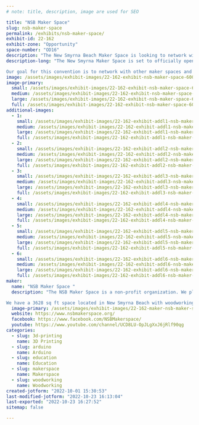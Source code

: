 ```yaml
---
# note: title, description, image are used for SEO

title: "NSB Maker Space"
slug: nsb-maker-space
permalink: /exhibits/nsb-maker-space/
exhibit-id: 22-162
exhibit-zone: "Opportunity"
space-number: "OD16"
description: "The New Smyrna Beach Maker Space is looking to network with makers and show off some of our projects"
description-long: "The New Smyrna Maker Space is set to officially open in 2023. We are a non-profit and the only maker space of its kind in Volusia County.  We would like to be able to provide a great experience and value for makers in our community. 

Our goal for this convention is to network with other maker spaces and attract members and volunteers who want to help. We will have photos of our space and examples of the workshops we have had in the past.  Our exhibit would also showcase some projects our members have made."
image: /assets/images/exhibit-images/22-162-exhibit-nsb-maker-space-600-506897650-large.jpeg
image-primary: 
  small: /assets/images/exhibit-images/22-162-exhibit-nsb-maker-space-600-506897650-small.jpeg
  medium: /assets/images/exhibit-images/22-162-exhibit-nsb-maker-space-600-506897650-medium.jpeg
  large: /assets/images/exhibit-images/22-162-exhibit-nsb-maker-space-600-506897650-large.jpeg
  full: /assets/images/exhibit-images/22-162-exhibit-nsb-maker-space-600-506897650-full.jpeg
additional-images: 
  - 1:
    small: /assets/images/exhibit-images/22-162-exhibit-addl1-nsb-maker-space-306883162-456663673162825-7684303109834641005-n-small.jpg
    medium: /assets/images/exhibit-images/22-162-exhibit-addl1-nsb-maker-space-306883162-456663673162825-7684303109834641005-n-medium.jpg
    large: /assets/images/exhibit-images/22-162-exhibit-addl1-nsb-maker-space-306883162-456663673162825-7684303109834641005-n-large.jpg
    full: /assets/images/exhibit-images/22-162-exhibit-addl1-nsb-maker-space-306883162-456663673162825-7684303109834641005-n-full.jpg
  - 2:
    small: /assets/images/exhibit-images/22-162-exhibit-addl2-nsb-maker-space-308644583-2082756568575055-1770831517235476972-n-small.jpg
    medium: /assets/images/exhibit-images/22-162-exhibit-addl2-nsb-maker-space-308644583-2082756568575055-1770831517235476972-n-medium.jpg
    large: /assets/images/exhibit-images/22-162-exhibit-addl2-nsb-maker-space-308644583-2082756568575055-1770831517235476972-n-large.jpg
    full: /assets/images/exhibit-images/22-162-exhibit-addl2-nsb-maker-space-308644583-2082756568575055-1770831517235476972-n-full.jpg
  - 3:
    small: /assets/images/exhibit-images/22-162-exhibit-addl3-nsb-maker-space-600-448150928-small.jpeg
    medium: /assets/images/exhibit-images/22-162-exhibit-addl3-nsb-maker-space-600-448150928-medium.jpeg
    large: /assets/images/exhibit-images/22-162-exhibit-addl3-nsb-maker-space-600-448150928-large.jpeg
    full: /assets/images/exhibit-images/22-162-exhibit-addl3-nsb-maker-space-600-448150928-full.jpeg
  - 4:
    small: /assets/images/exhibit-images/22-162-exhibit-addl4-nsb-maker-space-600-505835955-small.jpeg
    medium: /assets/images/exhibit-images/22-162-exhibit-addl4-nsb-maker-space-600-505835955-medium.jpeg
    large: /assets/images/exhibit-images/22-162-exhibit-addl4-nsb-maker-space-600-505835955-large.jpeg
    full: /assets/images/exhibit-images/22-162-exhibit-addl4-nsb-maker-space-600-505835955-full.jpeg
  - 5:
    small: /assets/images/exhibit-images/22-162-exhibit-addl5-nsb-maker-space-600-506048402-small.jpeg
    medium: /assets/images/exhibit-images/22-162-exhibit-addl5-nsb-maker-space-600-506048402-medium.jpeg
    large: /assets/images/exhibit-images/22-162-exhibit-addl5-nsb-maker-space-600-506048402-large.jpeg
    full: /assets/images/exhibit-images/22-162-exhibit-addl5-nsb-maker-space-600-506048402-full.jpeg
  - 6:
    small: /assets/images/exhibit-images/22-162-exhibit-addl6-nsb-maker-space-67324691-1173048382879216-4469145794858975232-n-small.jpg
    medium: /assets/images/exhibit-images/22-162-exhibit-addl6-nsb-maker-space-67324691-1173048382879216-4469145794858975232-n-medium.jpg
    large: /assets/images/exhibit-images/22-162-exhibit-addl6-nsb-maker-space-67324691-1173048382879216-4469145794858975232-n-large.jpg
    full: /assets/images/exhibit-images/22-162-exhibit-addl6-nsb-maker-space-67324691-1173048382879216-4469145794858975232-n-full.jpg
maker: 
  name: "NSB Maker Space "
  description: "The NSB Maker Space is a non-profit organization. We plan on being officially open in 2023 when the space will be available for members to use the tools and equipment and attend workshops and classes.

We have a 3628 sq ft space located in New Smyrna Beach with woodworking tools and machinery; electronic analysis, repair, and assembly stations; 3d-printers; and workbenches. Our goal is to develop a space where members of the community can come together to build, share, and learn. "
  image-primary: /assets/images/exhibit-images/22-162-maker-nsb-maker-space-299656982-1051658952384133-4021271691014319470-n-medium.jpg
  website: https://www.nsbmakerspace.org/
  facebook: https://www.facebook.com/NSBMakerspace/
  youtube: https://www.youtube.com/channel/UCD8LU-OpJLgXxJ6jRlf90qg
categories: 
  - slug: 3d-printing
    name: 3D Printing
  - slug: arduino
    name: Arduino
  - slug: education
    name: Education
  - slug: makerspace
    name: Makerspace
  - slug: woodworking
    name: Woodworking
created-jotform: "2022-10-01 15:30:53"
last-modified-jotform: "2022-10-23 16:13:04"
last-exported: "2022-10-23 16:27:52"
sitemap: false

---
```

